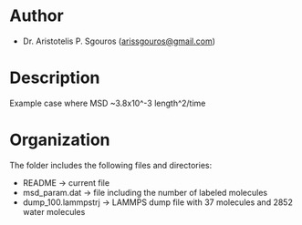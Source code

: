 # Author
- Dr. Aristotelis P. Sgouros (arissgouros@gmail.com)

# Description
Example case where MSD ~3.8x10^-3 length^2/time

# Organization
The folder includes the following files and directories:
 - README             -> current file
 - msd_param.dat      -> file including the number of labeled molecules
 - dump_100.lammpstrj -> LAMMPS dump file with 37 molecules and 2852 water molecules

